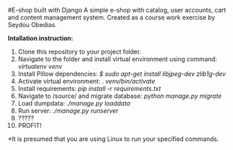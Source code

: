 #E-shop built with Django
A simple e-shop with catalog, user accounts, cart and content management system.
Created as a course work exercise by Seydou Obedias.

**Intallation instruction:**
1. Clone this repository to your project folder.
2. Navigate to the folder and install virtual environment using command: *virtualenv venv*
3. Install Pillow dependencies: *$ sudo apt-get install libjpeg-dev zlib1g-dev*
4. Activate virtual environment: *. venv/bin/activate*
5. Install requirements: *pip install -r requirements.txt*
6. Navigate to /source/ and migrate database: *python manage.py migrate*
7. Load dumpdata: *./manage.py loaddata*
8. Run server: *./manage.py runserver*
9. ?????
10. PROFIT!

*It is presumed that you are using Linux to run your specified commands.